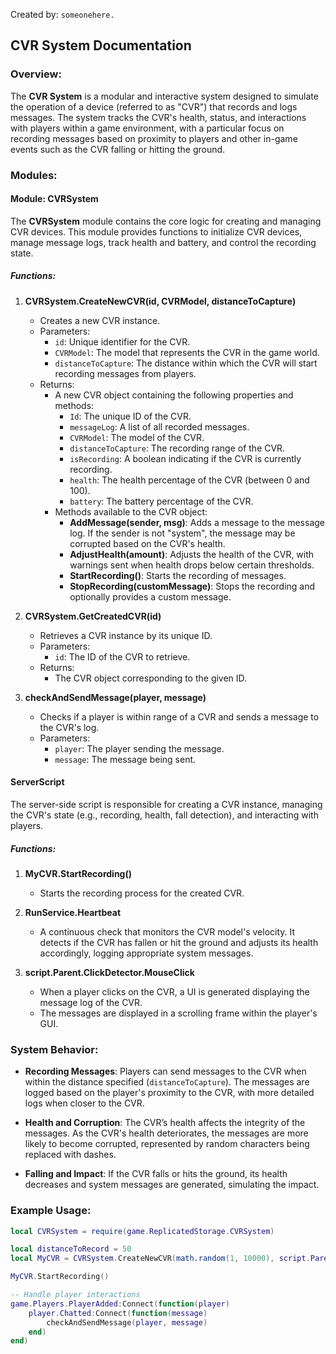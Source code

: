 Created by: `someonehere.`

## CVR System Documentation

### Overview:
The **CVR System** is a modular and interactive system designed to simulate the operation of a device (referred to as "CVR") that records and logs messages. The system tracks the CVR's health, status, and interactions with players within a game environment, with a particular focus on recording messages based on proximity to players and other in-game events such as the CVR falling or hitting the ground.

### Modules:

#### **Module: CVRSystem**
The **CVRSystem** module contains the core logic for creating and managing CVR devices. This module provides functions to initialize CVR devices, manage message logs, track health and battery, and control the recording state.

##### Functions:

1. **CVRSystem.CreateNewCVR(id, CVRModel, distanceToCapture)**
   - Creates a new CVR instance.
   - Parameters:
     - `id`: Unique identifier for the CVR.
     - `CVRModel`: The model that represents the CVR in the game world.
     - `distanceToCapture`: The distance within which the CVR will start recording messages from players.
   - Returns:
     - A new CVR object containing the following properties and methods:
       - `Id`: The unique ID of the CVR.
       - `messageLog`: A list of all recorded messages.
       - `CVRModel`: The model of the CVR.
       - `distanceToCapture`: The recording range of the CVR.
       - `isRecording`: A boolean indicating if the CVR is currently recording.
       - `health`: The health percentage of the CVR (between 0 and 100).
       - `battery`: The battery percentage of the CVR.
     - Methods available to the CVR object:
       - **AddMessage(sender, msg)**: Adds a message to the message log. If the sender is not "system", the message may be corrupted based on the CVR's health.
       - **AdjustHealth(amount)**: Adjusts the health of the CVR, with warnings sent when health drops below certain thresholds.
       - **StartRecording()**: Starts the recording of messages.
       - **StopRecording(customMessage)**: Stops the recording and optionally provides a custom message.
   
2. **CVRSystem.GetCreatedCVR(id)**
   - Retrieves a CVR instance by its unique ID.
   - Parameters:
     - `id`: The ID of the CVR to retrieve.
   - Returns:
     - The CVR object corresponding to the given ID.

3. **checkAndSendMessage(player, message)**
   - Checks if a player is within range of a CVR and sends a message to the CVR's log.
   - Parameters:
     - `player`: The player sending the message.
     - `message`: The message being sent.

#### **ServerScript**
The server-side script is responsible for creating a CVR instance, managing the CVR's state (e.g., recording, health, fall detection), and interacting with players.

##### Functions:

1. **MyCVR.StartRecording()**
   - Starts the recording process for the created CVR.
   
2. **RunService.Heartbeat**
   - A continuous check that monitors the CVR model's velocity. It detects if the CVR has fallen or hit the ground and adjusts its health accordingly, logging appropriate system messages.

3. **script.Parent.ClickDetector.MouseClick**
   - When a player clicks on the CVR, a UI is generated displaying the message log of the CVR.
   - The messages are displayed in a scrolling frame within the player's GUI.

### System Behavior:

- **Recording Messages**: Players can send messages to the CVR when within the distance specified (`distanceToCapture`). The messages are logged based on the player's proximity to the CVR, with more detailed logs when closer to the CVR.
  
- **Health and Corruption**: The CVR’s health affects the integrity of the messages. As the CVR's health deteriorates, the messages are more likely to become corrupted, represented by random characters being replaced with dashes.

- **Falling and Impact**: If the CVR falls or hits the ground, its health decreases and system messages are generated, simulating the impact.

### Example Usage:

```lua
local CVRSystem = require(game.ReplicatedStorage.CVRSystem)

local distanceToRecord = 50
local MyCVR = CVRSystem.CreateNewCVR(math.random(1, 10000), script.Parent, distanceToRecord)

MyCVR.StartRecording()

-- Handle player interactions
game.Players.PlayerAdded:Connect(function(player)
    player.Chatted:Connect(function(message)
        checkAndSendMessage(player, message)
    end)
end)
```
